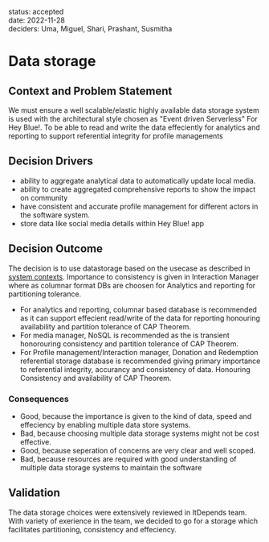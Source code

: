 status: accepted  
date: 2022-11-28  
deciders: Uma, Miguel, Shari, Prashant, Susmitha

# Data storage

## Context and Problem Statement

We must ensure a well scalable/elastic highly available data storage system is used with the architectural style chosen as "Event driven Serverless" For Hey Blue!. 
To be able to read and write the data effeciently for analytics and reporting
to support referential integrity for profile managements

## Decision Drivers

* ability to aggregate analytical data to automatically update local media. 
* ability to create aggregated comprehensive reports to show the impact on community
* have consistent and accurate profile management for different actors in the software system.
* store data like social media details within Hey Blue! app

## Decision Outcome
The decision is to use datastorage based on the usecase as described in [system contexts](Solution/README.md). Importance to consistency is given in Interaction Manager where as columnar format DBs are choosen for Analytics and reporting for partitioning tolerance.

* For analytics and reporting, columnar based database is recommended as it can support effecient read/write of the data for reporting honouring availability and partition tolerance of CAP Theorem.
* For media manager, NoSQL is recommended as the is transient honorouring consistency and partition tolerance of CAP Theorem. 
* For Profile management/Interaction manager, Donation and Redemption referential storage database is recommended giving primary importance to referential integrity, accurancy and consistency of data. Honouring Consistency and availability of CAP Theorem. 

### Consequences

* Good, because the importance is given to the kind of data, speed and effeciency by enabling multiple data store systems.
* Bad, because choosing multiple data storage systems might not be cost effective.
* Good, because seperation of concerns are very clear and well scoped.
* Bad, because resources are required with good understanding of multiple data storage systems to maintain the software


## Validation

The data storage choices were extensively reviewed in ItDepends team. With variety of exerience in the team, we decided to go for a storage which facilitates partitioning, consistency and effeciency. 

